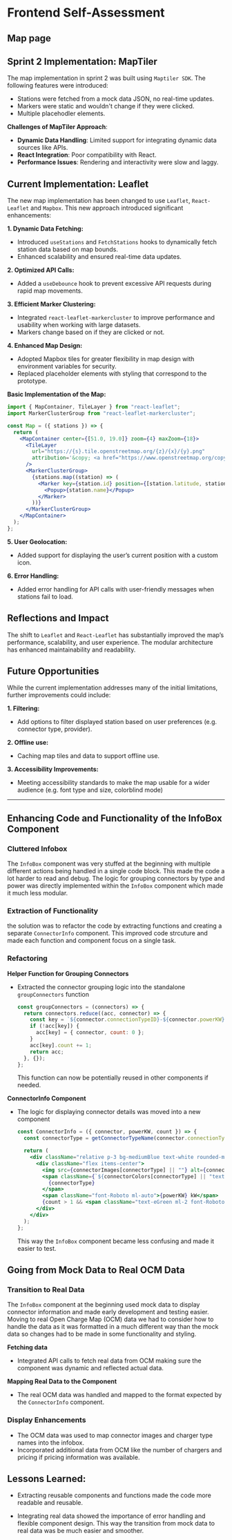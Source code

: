 # Frontend Self-Assessment

## Map page

## Sprint 2 Implementation: MapTiler

The map implementation in sprint 2 was built using `Maptiler SDK`. The following features were introduced:
- Stations were fetched from a mock data JSON, no real-time updates.
- Markers were static and wouldn't change if they were clicked.
- Multiple placehodler elements.

**Challenges of MapTiler Approach**:
- **Dynamic Data Handling**: Limited support for integrating dynamic data sources like APIs.
- **React Integration**: Poor compatibility with React.
- **Performance Issues**: Rendering and interactivity were slow and laggy.

## Current Implementation: Leaflet

The new map implementation has been changed to use `Leaflet`, `React-Leaflet` and `Mapbox`. This new approach introduced significant enhancements:

**1. Dynamic Data Fetching:**
- Introduced `useStations` and `FetchStations` hooks to dynamically fetch station data based on map bounds. 
- Enhanced scalability and ensured real-time data updates.

**2. Optimized API Calls:**
- Added a `useDebounce` hook to prevent excessive API requests during rapid map movements.

**3. Efficient Marker Clustering:**
- Integrated `react-leaflet-markercluster` to improve performance and usability when working with large datasets.
- Markers change based on if they are clicked or not.

**4. Enhanced Map Design:**
- Adopted Mapbox tiles for greater flexibility in map design with environment variables for security.
- Replaced placeholder elements with styling that correspond to the prototype.

**Basic Implementation of the Map:**
```jsx
import { MapContainer, TileLayer } from "react-leaflet";
import MarkerClusterGroup from "react-leaflet-markercluster";

const Map = ({ stations }) => {
  return (
    <MapContainer center={[51.0, 19.0]} zoom={4} maxZoom={18}>
      <TileLayer
        url="https://{s}.tile.openstreetmap.org/{z}/{x}/{y}.png"
        attribution='&copy; <a href="https://www.openstreetmap.org/copyright">OpenStreetMap</a> contributors'
      />
      <MarkerClusterGroup>
        {stations.map((station) => (
          <Marker key={station.id} position={[station.latitude, station.longitude]}>
            <Popup>{station.name}</Popup>
          </Marker>
        ))}
      </MarkerClusterGroup>
    </MapContainer>
  );
};
```
**5. User Geolocation:**
- Added support for displaying the user’s current position with a custom icon.

**6. Error Handling:**
- Added error handling for API calls with user-friendly messages when stations fail to load.

## Reflections and Impact

The shift to `Leaflet` and `React-Leaflet` has substantially improved the map’s performance, scalability, and user experience. The modular architecture has enhanced maintainability and readability.

## Future Opportunities

While the current implementation addresses many of the initial limitations, further improvements could include:

**1. Filtering:**
- Add options to filter displayed station based on user preferences (e.g. connector type, provider).

**2. Offline use:**
- Caching map tiles and data to support offline use.

**3. Accessibility Improvements:**
- Meeting accessibility standards to make the map usable for a wider audience (e.g. font type and size, colorblind mode)

---

## Enhancing Code and Functionality of the InfoBox Component

### Cluttered Infobox
The `InfoBox` component was very stuffed at the beginning with multiple different actions being handled in a single code block. This made the code a lot harder to read and debug. The logic for grouping connectors by type and power was directly implemented within the `InfoBox` component which made it much less modular.

### Extraction of Functionality
the solution was to refactor the code by extracting functions and creating a separate `ConnectorInfo` component. This improved code strcuture and made each function and component focus on a single task.

### Refactoring
**Helper Function for Grouping Connectors**
   - Extracted the connector grouping logic into the standalone `groupConnectors` function
     ```jsx
     const groupConnectors = (connectors) => {
       return connectors.reduce((acc, connector) => {
         const key = `${connector.connectionTypeID}-${connector.powerKW}`;
         if (!acc[key]) {
           acc[key] = { connector, count: 0 };
         }
         acc[key].count += 1;
         return acc;
       }, {});
     };
     ```
     This function can now be potentially reused in other components if needed.

**ConnectorInfo Component**
   - The logic for displaying connector details was moved into a new component
     ```jsx
     const ConnectorInfo = ({ connector, powerKW, count }) => {
       const connectorType = getConnectorTypeName(connector.connectionTypeID);

       return (
         <div className="relative p-3 bg-mediumBlue text-white rounded-md shadow space-y-1 w-64">
           <div className="flex items-center">
             <img src={connectorImages[connectorType] || ""} alt={connectorType} className="w-7 h-7 mr-3" />
             <span className={`${connectorColors[connectorType] || "text-gray-400"} font-semibold font-Orbitron`}>
               {connectorType}
             </span>
             <span className="font-Roboto ml-auto">{powerKW} kW</span>
             {count > 1 && <span className="text-eGreen ml-2 font-Roboto">x{count}</span>}
           </div>
         </div>
       );
     };
     ```
     This way the `InfoBox` component became less confusing and made it easier to test.


## Going from Mock Data to Real OCM Data

### Transition to Real Data
The `InfoBox` component at the beginning used mock data to display connector information and made early development and testing easier. Moving to real Open Charge Map (OCM) data we had to consider how to handle the data as it was formatted in a much different way than the mock data so changes had to be made in some functionality and styling.

**Fetching data**
- Integrated API calls to fetch real data from OCM making sure the component was dynamic and reflected actual data.

**Mapping Real Data to the Component**
- The real OCM data was handled and mapped to the format expected by the `ConnectorInfo` component.

### Display Enhancements
- The OCM data was used to map connector images and charger type names into the infobox.
- Incorporated additional data from OCM like the number of chargers and pricing if pricing information was available.

## Lessons Learned:
- Extracting reusable components and functions made the code more readable and reusable.

- Integrating real data showed the importance of error handling and flexible component design. This way the transition from mock data to real data was be much easier and smoother.